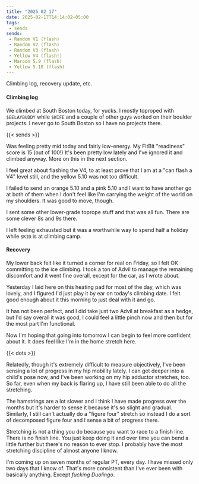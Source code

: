 ```yaml
---
title: "2025 02 17"
date: 2025-02-17T14:14:02-05:00
tags:
 - sends
sends:
 - Random V1 (flash)
 - Random V2 (flash)
 - Random V3 (flash)
 - Yellow V4 (flash!)
 - Maroon 5.9 (flash)
 - Yellow 5.10 (flash)
---
```


Climbing log, recovery update, etc.<!--more-->

#### Climbing log

We climbed at South Boston today, for yucks. I mostly toproped with
`$BELAYBUDDY` while `$WIFE` and a couple of other guys worked on their boulder
projects. I never go to South Boston so I have no projects there.

{{< sends >}}

Was feeling pretty mid today and fairly low-energy. My FitBit "readiness" score
is 15 (out of 100!) It's been pretty low lately and I've ignored it and climbed
anyway. More on this in the next section.

I feel great about flashing the V4, to at least prove that I am at a "can flash
a V4" level still, and the yellow 5.10 was not too difficult.

I failed to send an orange 5.10 and a pink 5.10 and I want to have another go at
both of them when I don't feel like I'm carrying the weight of the world on my
shoulders. It was good to move, though.

I sent some other lower-grade toprope stuff and that was all fun. There are some
clever 8s and 9s there.

I left feeling exhausted but it was a worthwhile way to spend half a holiday
while `$KID` is at climbing camp.

#### Recovery

My lower back felt like it turned a corner for real on Friday, so I felt OK
committing to the ice climbing. I took a ton of Advil to manage the remaining
discomfort and it went fine overall, except for the car, as I wrote about.

Yesterday I laid here on this heating pad for most of the day, which was lovely,
and I figured I'd just play it by ear on today's climbing date. I felt good
enough about it this morning to just deal with it and go.

It has not been perfect, and I did take just two Advil at breakfast as a hedge,
but I'd say overall it was good, I could feel a little pinch now and then but
for the most part I'm functional.

Now I'm hoping that going into tomorrow I can begin to feel more confident about
it. It does feel like I'm in the home stretch here.

{{< dots >}}

Relatedly, though it's extremely difficult to measure objectively, I've been
sensing a lot of progress in my hip mobility lately. I can get deeper into a
child's pose now, and I've been working on my hip adductor stretches, too. So
far, even when my back is flaring up, I have still been able to do all the
stretching.

The hamstrings are a lot slower and I think I have made progress over the months
but it's harder to sense it because it's so slight and gradual. Similarly, I
still can't actually do a "figure four" stretch so instead I do a sort of
decomposed figure four and I sense a bit of progress there.

Stretching is not a thing you do because you want to race to a finish line.
There is no finish line. You just keep doing it and over time you can bend a
little further but there's no reason to ever stop. I probably have the most
stretching discipline of almost anyone I know.

I'm coming up on seven months of regular PT, every day. I have missed only two
days that I know of. That's more consistent than I've ever been with basically
anything. Except *fucking Duolingo*.
